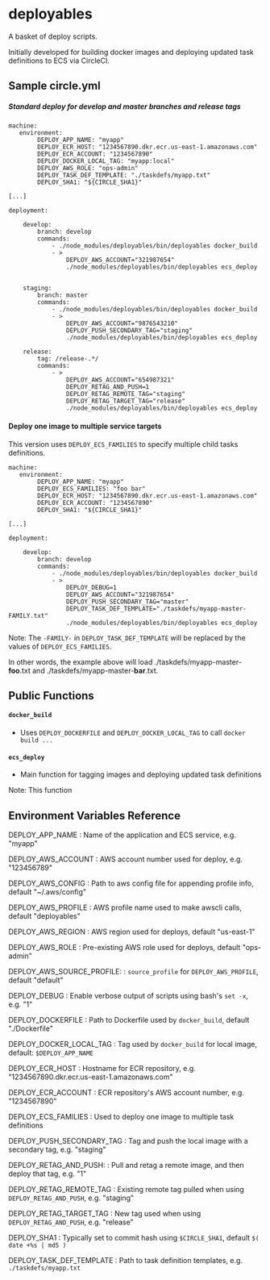 
# deployables

A basket of deploy scripts.

Initially developed for building docker images and deploying updated task definitions to ECS via CircleCI.

## Sample circle.yml

##### Standard deploy for develop and master branches and release tags

```
machine:
   environment:
        DEPLOY_APP_NAME: "myapp"
        DEPLOY_ECR_HOST: "1234567890.dkr.ecr.us-east-1.amazonaws.com"
        DEPLOY_ECR_ACCOUNT: "1234567890"
        DEPLOY_DOCKER_LOCAL_TAG: "myapp:local"
        DEPLOY_AWS_ROLE: "ops-admin"
        DEPLOY_TASK_DEF_TEMPLATE: "./taskdefs/myapp.txt"
        DEPLOY_SHA1: "${CIRCLE_SHA1}"

[...]

deployment:

    develop:
        branch: develop
        commands:
            - ./node_modules/deployables/bin/deployables docker_build
            - >
                DEPLOY_AWS_ACCOUNT="321987654"
                ./node_modules/deployables/bin/deployables ecs_deploy


    staging:
        branch: master
        commands:
            - ./node_modules/deployables/bin/deployables docker_build
            - >
                DEPLOY_AWS_ACCOUNT="9876543210"
                DEPLOY_PUSH_SECONDARY_TAG="staging"
                ./node_modules/deployables/bin/deployables ecs_deploy

    release:
        tag: /release-.*/
        commands:
            - >
                DEPLOY_AWS_ACCOUNT="654987321"
                DEPLOY_RETAG_AND_PUSH=1
                DEPLOY_RETAG_REMOTE_TAG="staging"
                DEPLOY_RETAG_TARGET_TAG="release"
                ./node_modules/deployables/bin/deployables ecs_deploy
```

#### Deploy one image to multiple service targets

This version uses `DEPLOY_ECS_FAMILIES` to specify multiple child tasks definitions.

```
machine:
   environment:
        DEPLOY_APP_NAME: "myapp"
        DEPLOY_ECS_FAMILIES: "foo bar"
        DEPLOY_ECR_HOST: "1234567890.dkr.ecr.us-east-1.amazonaws.com"
        DEPLOY_ECR_ACCOUNT: "1234567890"
        DEPLOY_SHA1: "${CIRCLE_SHA1}"

[...]

deployment:

    develop:
        branch: develop
        commands:
            - ./node_modules/deployables/bin/deployables docker_build
            - >
                DEPLOY_DEBUG=1
                DEPLOY_AWS_ACCOUNT="321987654"
                DEPLOY_PUSH_SECONDARY_TAG="master"
                DEPLOY_TASK_DEF_TEMPLATE="./taskdefs/myapp-master-FAMILY.txt"
                ./node_modules/deployables/bin/deployables ecs_deploy
```

Note: The `-FAMILY-` in `DEPLOY_TASK_DEF_TEMPLATE` will be replaced by the values of `DEPLOY_ECS_FAMILIES`.

In other words, the example above will load ./taskdefs/myapp-master-__foo__.txt and ./taskdefs/myapp-master-__bar__.txt.


## Public Functions

#### `docker_build`

* Uses `DEPLOY_DOCKERFILE` and `DEPLOY_DOCKER_LOCAL_TAG` to call `docker build ...`


#### `ecs_deploy`

* Main function for tagging images and deploying updated task definitions

Note: This function


## Environment Variables Reference

DEPLOY_APP_NAME
: Name of the application and ECS service, e.g. "myapp"

DEPLOY_AWS_ACCOUNT
: AWS account number used for deploy, e.g. "123456789"

DEPLOY_AWS_CONFIG
: Path to aws config file for appending profile info, default "~/.aws/config"

DEPLOY_AWS_PROFILE
: AWS profile name used to make awscli calls, default "deployables"

DEPLOY_AWS_REGION
: AWS region used for deploys, default "us-east-1"

DEPLOY_AWS_ROLE
: Pre-existing AWS role used for deploys, default "ops-admin"

DEPLOY_AWS_SOURCE_PROFILE:
: `source_profile` for `DEPLOY_AWS_PROFILE`, default "default"

DEPLOY_DEBUG
: Enable verbose output of scripts using bash's `set -x`, e.g. "1"

DEPLOY_DOCKERFILE
: Path to Dockerfile used by `docker_build`, default "./Dockerfile"

DEPLOY_DOCKER_LOCAL_TAG
: Tag used by `docker_build` for local image, default: `$DEPLOY_APP_NAME`

DEPLOY_ECR_HOST
: Hostname for ECR repository, e.g. "1234567890.dkr.ecr.us-east-1.amazonaws.com"

DEPLOY_ECR_ACCOUNT
: ECR repository's AWS account number, e.g. "1234567890"

DEPLOY_ECS_FAMILIES
: Used to deploy one image to multiple task definitions

DEPLOY_PUSH_SECONDARY_TAG
: Tag and push the local image with a secondary tag, e.g. "staging"

DEPLOY_RETAG_AND_PUSH:
: Pull and retag a remote image, and then deploy that tag, e.g. "1"

DEPLOY_RETAG_REMOTE_TAG
: Existing remote tag pulled when using `DEPLOY_RETAG_AND_PUSH`, e.g. "staging"

DEPLOY_RETAG_TARGET_TAG
: New tag used when using `DEPLOY_RETAG_AND_PUSH`, e.g. "release"

DEPLOY_SHA1
: Typically set to commit hash using `$CIRCLE_SHA1`, default `$( date +%s | md5 )`

DEPLOY_TASK_DEF_TEMPLATE
: Path to task definition templates, e.g. `./taskdefs/myapp.txt`
